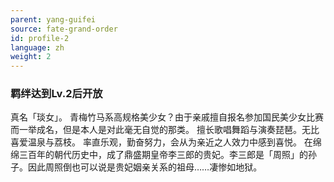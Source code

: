 ```yaml
---
parent: yang-guifei
source: fate-grand-order
id: profile-2
language: zh
weight: 2
---
```


### 羁绊达到Lv.2后开放

真名「琰女」。
青梅竹马系高规格美少女？由于亲戚擅自报名参加国民美少女比赛而一举成名，但是本人是对此毫无自觉的那类。
擅长歌唱舞蹈与演奏琵琶。无比喜爱温泉与荔枝。
率直乐观，勤奋努力，会从为亲近之人效力中感到喜悦。
在绵绵三百年的朝代历史中，成了鼎盛期皇帝李三郎的贵妃。李三郎是「周照」的孙子。因此周照倒也可以说是贵妃姻亲关系的祖母……凄惨如地狱。
